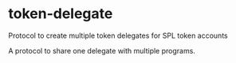 # token-delegate
Protocol to create multiple token delegates for SPL token accounts

A protocol to share one delegate with multiple programs.
